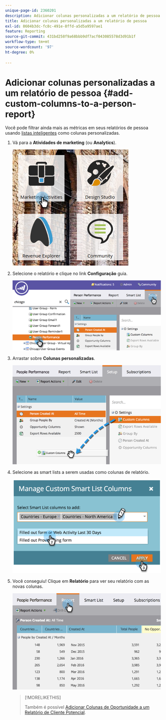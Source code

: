 ```yaml
---
unique-page-id: 2360201
description: Adicionar colunas personalizadas a um relatório de pessoa - Documentação do Marketo - Documentação do produto
title: Adicionar colunas personalizadas a um relatório de pessoa
exl-id: 8604b3dc-fc8c-491e-8ffd-a5d5a9597ae1
feature: Reporting
source-git-commit: 431bd258f9a68bbb9df7acf043085578d3d91b1f
workflow-type: tm+mt
source-wordcount: '97'
ht-degree: 0%

---
```


# Adicionar colunas personalizadas a um relatório de pessoa {#add-custom-columns-to-a-person-report}

Você pode filtrar ainda mais as métricas em seus relatórios de pessoa usando [listas inteligentes](/help/marketo/product-docs/core-marketo-concepts/smart-lists-and-static-lists/understanding-smart-lists.md) como colunas personalizadas.

1. Vá para a **Atividades de marketing** (ou **Analytics**).

   ![](assets/ma-1.png)

1. Selecione o relatório e clique no link **Configuração** guia.

   ![](assets/two-1.png)

1. Arrastar sobre **Colunas personalizadas**.

   ![](assets/three-1.png)

1. Selecione as smart lists a serem usadas como colunas de relatório.

   ![](assets/image2014-9-16-16-3a39-3a34.png)

1. Você conseguiu! Clique em **Relatório** para ver seu relatório com as novas colunas.

   ![](assets/five-1.png)

   >[!MORELIKETHIS]
   >
   >Também é possível [Adicionar Colunas de Oportunidade a um Relatório de Cliente Potencial](/help/marketo/product-docs/reporting/basic-reporting/editing-reports/add-opportunity-columns-to-a-lead-report.md).
